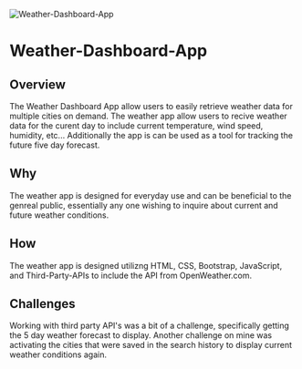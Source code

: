 ![Weather-Dashboard-App](/Weather-Dashboard-App/Weather-app.png)

# Weather-Dashboard-App

## Overview
The Weather Dashboard App allow users to easily retrieve weather data for multiple cities on demand. The weather app allow users to recive weather data for the curent day to include current temperature, wind speed, humidity, etc... Additionally the app is can be used as a tool for tracking the future five day forecast.  

## Why
The weather app is designed for everyday use and can be beneficial to the genreal public, essentially any one wishing to inquire about current and future weather conditions.  

## How
The weather app is designed utilizng HTML, CSS, Bootstrap, JavaScript, and Third-Party-APIs to include the API from OpenWeather.com.

## Challenges
Working with third party API's was a bit of a challenge, specifically getting the 5 day weather forecast to display.  Another challenge on mine was activating the cities that were saved in the search history to display current weather conditions again.  

